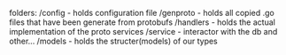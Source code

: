 folders:
    /config - holds configuration file
    /genproto - holds all copied .go files that have been generate from protobufs
    /handlers - holds the actual implementation of the proto services
    /service - interactor with the db and other...
    /models - holds the structer(models) of our types
    
